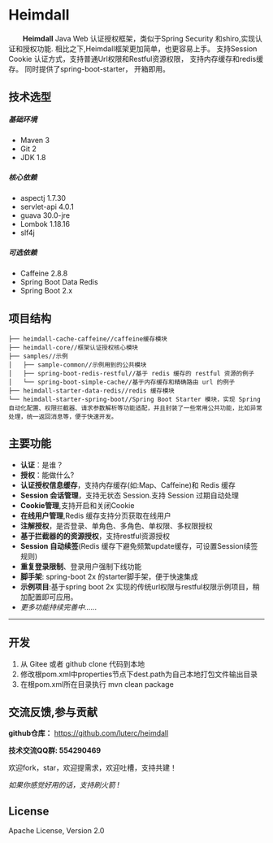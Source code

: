 # Heimdall

&emsp;&emsp;**Heimdall** Java Web 认证授权框架，类似于Spring Security 和shiro,实现认证和授权功能. 相比之下,Heimdall框架更加简单，也更容易上手。 支持Session Cookie 认证方式，支持普通Url权限和Restful资源权限， 支持内存缓存和redis缓存。 同时提供了spring-boot-starter， 开箱即用。




## 技术选型

##### 基础环境
*  Maven 3
*  Git 2
*  JDK 1.8

##### 核心依赖
* aspectj 1.7.30
* servlet-api 4.0.1
* guava 30.0-jre
* Lombok  1.18.16
* slf4j

##### 可选依赖

* Caffeine 2.8.8
* Spring Boot Data Redis
* Spring Boot 2.x


## 项目结构

```shell
├── heimdall-cache-caffeine//caffeine缓存模块
├── heimdall-core//框架认证授权核心模块
├── samples//示例
│   ├── sample-common//示例用到的公共模块
│   ├── spring-boot-redis-restful//基于 redis 缓存的 restful 资源的例子
│   └── spring-boot-simple-cache//基于内存缓存和精确路由 url 的例子
├── heimdall-starter-data-redis//redis 缓存模块
└── heimdall-starter-spring-boot//Spring Boot Starter 模块，实现 Spring自动化配置、权限拦截器、请求参数解析等功能适配，并且封装了一些常用公共功能，比如异常处理，统一返回消息等，便于快速开发。
```

## 主要功能

* **认证**：是谁？
* **授权**：能做什么?
* **认证授权信息缓存**，支持内存缓存(如:Map、Caffeine)和 Redis 缓存
* **Session 会话管理**，支持无状态 Session.支持 Session 过期自动处理
* **Cookie管理**,支持开启和关闭Cookie
* **在线用户管理**,Redis 缓存支持分页获取在线用户
* **注解授权**，是否登录、单角色、多角色、单权限、多权限授权
* **基于拦截器的的资源授权**，支持restful资源授权
* **Session 自动续签**(Redis 缓存下避免频繁update缓存，可设置Session续签规则)
* **重复登录限制**、登录用户强制下线功能
* **脚手架**: spring-boot 2x 的starter脚手架，便于快速集成
* **示例项目**:基于spring boot 2x 实现的传统url权限与restful权限示例项目，稍加配置即可应用。
* *更多功能持续完善中......*

- - -



## 开发
1. 从 Gitee 或者 github clone 代码到本地
1. 修改根pom.xml中properties节点下dest.path为自己本地打包文件输出目录
1. 在根pom.xml所在目录执行 mvn clean package



## 交流反馈,参与贡献

**github仓库：** https://github.com/luterc/heimdall

**技术交流QQ群:	554290469**

欢迎fork，star，欢迎提需求，欢迎吐槽，支持共建！

*如果你感觉好用的话，支持刷火箭 !*




## License
Apache License, Version 2.0

